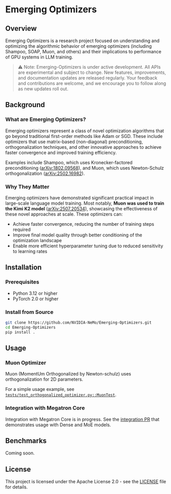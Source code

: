 # Emerging Optimizers

## Overview

Emerging Optimizers is a research project focused on understanding and optimizing the algorithmic behavior of emerging optimizers (including Shampoo, SOAP, Muon, and others) and their implications to performance of GPU systems in LLM training.

> ⚠️ Note: Emerging-Optimizers is under active development. All APIs are experimental and subject to change. New features, improvements, and documentation updates are released regularly. Your feedback and contributions are welcome, and we encourage you to follow along as new updates roll out.

## Background

### What are Emerging Optimizers?

Emerging optimizers represent a class of novel optimization algorithms that go beyond traditional first-order methods like Adam or SGD. These include optimizers that use matrix-based (non-diagonal) preconditioning, orthogonalization techniques, and other innovative approaches to achieve faster convergence and improved training efficiency.

Examples include Shampoo, which uses Kronecker-factored preconditioning ([arXiv:1802.09568](https://arxiv.org/abs/1802.09568)), and Muon, which uses Newton-Schulz orthogonalization ([arXiv:2502.16982](https://arxiv.org/abs/2502.16982)).

### Why They Matter

Emerging optimizers have demonstrated significant practical impact in large-scale language model training. Most notably, **Muon was used to train the Kimi K2 model** ([arXiv:2507.20534](https://arxiv.org/abs/2507.20534)), showcasing the effectiveness of these novel approaches at scale. These optimizers can:

- Achieve faster convergence, reducing the number of training steps required
- Improve final model quality through better conditioning of the optimization landscape
- Enable more efficient hyperparameter tuning due to reduced sensitivity to learning rates

## Installation

### Prerequisites

- Python 3.12 or higher
- PyTorch 2.0 or higher

### Install from Source

```bash
git clone https://github.com/NVIDIA-NeMo/Emerging-Optimizers.git
cd Emerging-Optimizers
pip install .
```

## Usage

### Muon Optimizer

Muon (MomentUm Orthogonalized by Newton-schulz) uses orthogonalization for 2D parameters.

For a simple usage example, see [`tests/test_orthogonalized_optimizer.py::MuonTest`](tests/test_orthogonalized_optimizer.py).

### Integration with Megatron Core

Integration with Megatron Core is in progress. See the [integration PR](https://github.com/NVIDIA/Megatron-LM/pull/1813) that demonstrates usage with Dense and MoE models.

## Benchmarks

Coming soon.

## License

This project is licensed under the Apache License 2.0 - see the [LICENSE](LICENSE) file for details.
